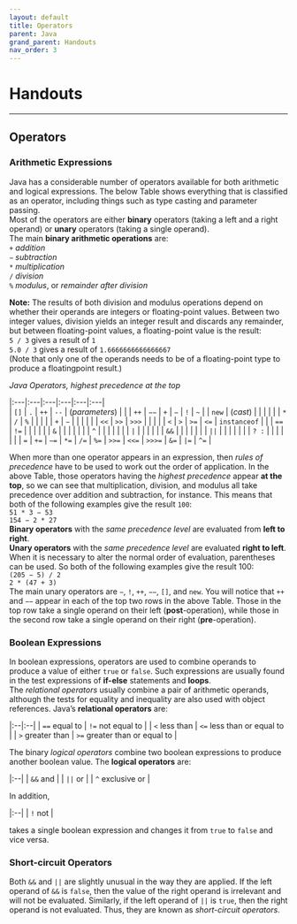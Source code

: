 ```yaml
---
layout: default
title: Operators
parent: Java
grand_parent: Handouts
nav_order: 3
---
```


# Handouts
---
## Operators

### Arithmetic Expressions
Java has a considerable number of operators available for both arithmetic and logical expressions.
The below Table shows everything that is classified as an operator, including things such
as type casting and parameter passing.  
Most of the operators are either **binary** operators (taking a left and a right operand) or **unary** operators (taking a single operand).  
The main **binary arithmetic operations** are:  
`+` *addition*  
`−` *subtraction*  
`*` *multiplication*  
`/` *division*  
`%` *modulus*, or *remainder after division*  

**Note:** The results of both division and modulus operations depend on whether their operands are integers
or floating-point values. Between two integer values, division yields an integer result and
discards any remainder, but between floating-point values, a floating-point value is the result:  
`5 / 3` gives a result of `1`  
`5.0 / 3` gives a result of `1.6666666666666667`  
(Note that only one of the operands needs to be of a floating-point type to produce a floatingpoint
result.)  

*Java Operators, highest precedence at the top*  

|:---|:---|:---|:---|:---|:---|   
| `[]` | `.` | `++` | `--` | (*parameters*) | |
| `++` | `−−` | `+` | `−` | `!` | `~` |
| `new` | (*cast*) | | | | |
| `*` | `/` | `%` | | | |
| `+` | `−` | | | | |
| `<<` | `>>` | `>>>` | | | |
| `<` | `>` | `>=` | `<=` | `instanceof` | |
| `==` | `!=` | | | | |
| `&` | | | | | |
| `^` | | | | | |
| ```|``` | | | | |
| `&&` | | | | | |
| `||` | | | | | |
| `? :` | | | | | |
| `=` | `+=` | `−=` | `*=` | `/=` | `%=` | `>>=` | `<<=` | `>>>=` | `&=` | `|=` | `^=` |

When more than one operator appears in an expression, then *rules of precedence* have to
be used to work out the order of application. In the above Table, those operators having the *highest
precedence* appear **at the top**, so we can see that multiplication, division, and modulus
all take precedence over addition and subtraction, for instance. This means that both of the
following examples give the result `100`:  
`51 * 3 − 53`  
`154 − 2 * 27`  
**Binary operators** with the *same precedence level* are evaluated from **left to right**.  
**Unary operators** with the *same precedence level* are evaluated **right to left**.  
When it is necessary to alter the normal order of evaluation, parentheses can be used. So
both of the following examples give the result 100:  
`(205 − 5) / 2`  
`2 * (47 + 3)`  
The main unary operators are `−`, `!`, `++`, `−−`, `[]`, and `new`. You will notice that `++` and `−−`
appear in each of the top two rows in the above Table. Those in the top row take a single operand
on their left (**post**-operation), while those in the second row take a single operand on their right (**pre**-operation).  

### Boolean Expressions

In boolean expressions, operators are used to combine operands to produce a value of either
`true` or `false`. Such expressions are usually found in the test expressions of **if-else** statements
and **loops**.  
The *relational operators* usually combine a pair of arithmetic operands, although the tests for
equality and inequality are also used with object references. Java’s **relational operators** are:

|:--|:--|
| `==` equal to | `!=` not equal to |
| `<` less than | `<=` less than or equal to |
| `>` greater than | `>=` greater than or equal to |

The binary *logical operators* combine two boolean expressions to produce another boolean
value. The **logical operators** are:  

|:--|
| `&&` and |
| `||` or |
| `^` exclusive or |

In addition,

|:--|
| `!` not |

takes a single boolean expression and changes it from `true` to `false` and vice versa.

### Short-circuit Operators

Both `&&` and `||` are slightly unusual in the way they are applied. If the left operand of `&&` is
`false`, then the value of the right operand is irrelevant and will not be evaluated. Similarly,
if the left operand of `||` is `true`, then the right operand is not evaluated. Thus, they are
known as *short-circuit operators*.